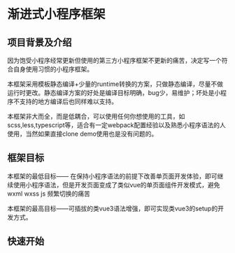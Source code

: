 # 渐进式小程序框架

## 项目背景及介绍

因为饱受小程序经常更新但使用的第三方小程序框架不更新的痛苦，决定写一个符合自身使用习惯的小程序框架。

本框架采用模板静态编译+少量的runtime转换的方案，只做静态编译，尽量不做运行时更改。静态编译方案的好处是编译目标明确，bug少，易维护；坏处是小程序不支持的地方编译后也同样难以支持。

本框架非大而全，而是低耦合，可以使用任何你想使用的工具，如scss,less,typescript等，适合有一定webpack配置经验以及熟悉小程序语法的人使用，当然如果直接clone demo使用也是没有问题的。


## 框架目标

本框架的最低目标—— 在保持小程序语法的前提下改善单页面开发体验，即可继续使用小程序语法，但是开发页面变成了类似vue的单页面组件开发模式，避免wxml wxss js 频繁切换的痛苦

本框架的最高目标——可插拔的类vue3语法增强，即可实现类vue3的setup的开发方式。


## 快速开始



